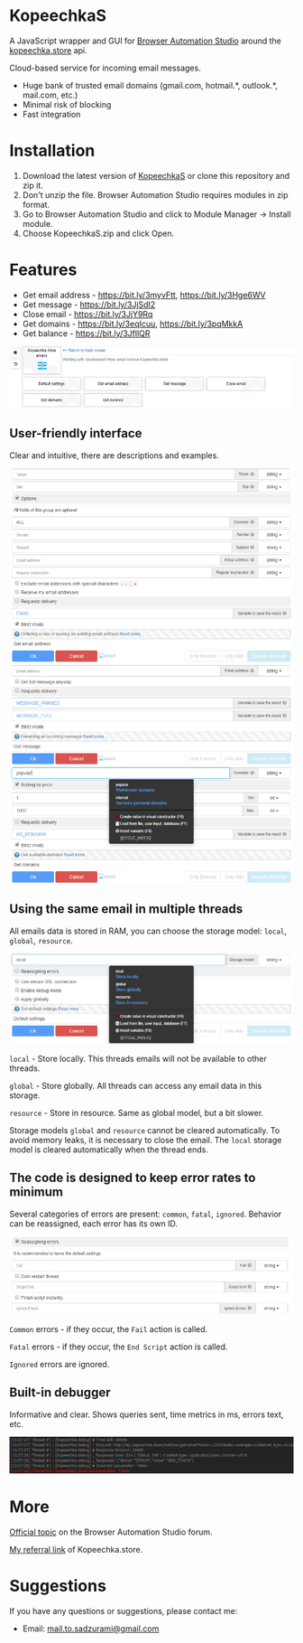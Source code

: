 # KopeechkaS

A JavaScript wrapper and GUI for [Browser Automation Studio](https://bablosoft.com/shop/BrowserAutomationStudio) around the [kopeechka.store](https://sites.google.com/view/kopeechka-store-knowledgebase/eng/api-documentation/%D0%BF%D0%BE%D1%87%D1%82%D0%BE%D0%B2%D1%8B%D0%B5-%D0%B0%D0%BA%D1%82%D0%B8%D0%B2%D0%B0%D1%86%D0%B8%D0%B8-eng?authuser=0) api.

Cloud-based service for incoming email messages.

-   Huge bank of trusted email domains (gmail.com, hotmail.\*, outlook.\*, mail.com, etc.)
-   Minimal risk of blocking
-   Fast integration

# Installation

1. Download the latest version of [KopeechkaS](https://community.bablosoft.com/topic/19063/kopeechkas-wrapper-around-kopeechka-store-api) or clone this repository and zip it.
2. Don't unzip the file. Browser Automation Studio requires modules in zip format.
3. Go to Browser Automation Studio and click to Module Manager -> Install module.
4. Choose KopeechkaS.zip and click Open.

# Features

-   Get email address - https://bit.ly/3myvFtt, https://bit.ly/3Hge6WV
-   Get message - https://bit.ly/3JjSdI2
-   Close email - https://bit.ly/3JjY9Rq
-   Get domains - https://bit.ly/3eqIcuu, https://bit.ly/3pqMkkA
-   Get balance - https://bit.ly/3JfllQR

![implemeted](./src-docs/implemeted.png)

## User-friendly interface

Clear and intuitive, there are descriptions and examples.

![interface-1](./src-docs/interface-1.png)
![interface-2](./src-docs/interface-2.png)
![interface-3](./src-docs/interface-3.png)

## Using the same email in multiple threads

All emails data is stored in RAM, you can choose the storage model: `local`, `global`, `resource`.

![storage](./src-docs/storage.png)

`local` - Store locally. This threads emails will not be available to other threads.

`global` - Store globally. All threads can access any email data in this storage.

`resource` - Store in resource. Same as global model, but a bit slower.

Storage models `global` and `resource` cannot be cleared automatically. To avoid memory leaks, it is necessary to close the email.
The `local` storage model is cleared automatically when the thread ends.

## The code is designed to keep error rates to minimum

Several categories of errors are present: `common`, `fatal`, `ignored`.
Behavior can be reassigned, each error has its own ID.

![errors](./src-docs/errors.png)

`Common` errors - if they occur, the `Fail` action is called.

`Fatal` errors - if they occur, the `End Script` action is called.

`Ignored` errors are ignored.

## Built-in debugger

Informative and clear.
Shows queries sent, time metrics in ms, errors text, etc.

![debugger](./src-docs/debugger.png)

# More

[Official topic](https://community.bablosoft.com/topic/19063/kopeechkas-wrapper-around-kopeechka-store-api) on the Browser Automation Studio forum.

[My referral link](https://kopeechka.store/?ref=1232) of Kopeechka.store.

# Suggestions

If you have any questions or suggestions, please contact me:

-   Email: mail.to.sadzurami@gmail.com
